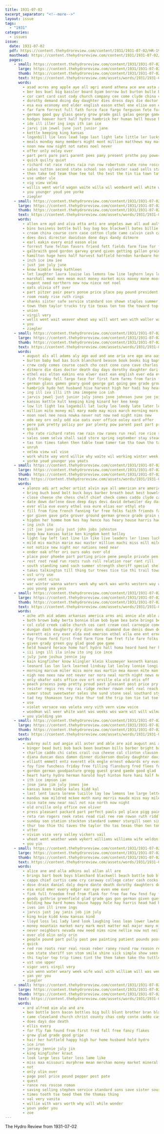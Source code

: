 ```yaml
---
title: 1931-07-02
excerpt_separator: "<!--more-->"
layout: issue
tags:
  - "1931"
categories:
  - issues
issue:
  date: 1931-07-02
  pdf: https://content.thehydroreview.com/content/1931/1931-07-02/HR-1931-07-02.pdf
  masthead: https://content.thehydroreview.com/content/1931/1931-07-02/masthead/HR-1931-07-02.jpg
  pages:
    - small: https://content.thehydroreview.com/content/1931/1931-07-02/small/HR-1931-07-02-01.jpg
      large: https://content.thehydroreview.com/content/1931/1931-07-02/large/HR-1931-07-02-01.jpg
      thumb: https://content.thehydroreview.com/content/1931/1931-07-02/thumbnails/HR-1931-07-02-01.jpg
      text: https://content.thehydroreview.com/assets/words/1931/1931-07-02/HR-1931-07-02-01.txt
      words:
        - asad acres ang apple aye all agri anand athena ace ane asta aders and aid are aylor ard abla adams august ast aud aso ago
        - ber bos buel big bassler board byam borrow but burton bulle books bette best blanchard bandy bill been better ben buy bly boy baby beulah bess book bei buck bundy beat besa bureau bein brown baptist bie
        - cor cant card cost cody church company cee come clyde china cielo city charles carnegie chas cree cena cooler collier crew cot cave chelf
        - dorothy demand doing day daughter dies dress days die doctor date dent ditmore dang denes dakins death dus
        - esa eva economy end elder english eason ethel ene elise eon eakins ever eral edie enid eve
        - far farm forrest full fath force face fargo ferguson fete for fost fore few fon first front farms fam friday from friends frances fent former frost
        - german good guy glass geary grow grade gail galas george games
        - hodges hoover hart half hydro hambrick her human hell house held high husband hold hable harvest hope ham holi hin heger heart herin heres hatfield hax holding home has horde halls had
        - ide ill iller ing ings ith ian ice
        - jarvi jim jewel june just junior jane
        - kettle keeping king kansas
        - loganbill lie less lead lege last light late little ler lucky land loy later
        - meals monday many members might mont million matthews may market made mile must mom mers money mee miss mal milles moder morning most mustache mol men march martha morn mary malt marshall moment
        - noon new now night not nates noel never
        - offer only ooley over
        - part pers pare pari parent pees pany present prothe pay powers president pound policy pitcher price pow pastor pledge powe pitt profit pet pore per pounds people pretty pinel
        - quick quilty quiet
        - richard rat race rates raia run row robertson rate rone roscoe rice rut rothe rob
        - sales sutton second state school son sylvester saad sells states stare soon sone short seal solas sani said staples sell she singo seid shi spring store saturday september sunday still sie smoke surplus seen shall steady span standing stone sehy shock sale serb seem simpson sleep slate shia san salen service
        - then take ted team thoe tee tol tho test the tin tia town tat thi talk table tal thing tessie thai taken thies thone tae them times
        - use umber ule
        - vig view velma
        - willis went world wagon waite willa wil woodward well white worth wall west work winter wise while wali with way weit wax willie was wash western weather want warning won wheat wing week will
        - you younger youd yee yorke
        - ziegler
    - small: https://content.thehydroreview.com/content/1931/1931-07-02/small/HR-1931-07-02-02.jpg
      large: https://content.thehydroreview.com/content/1931/1931-07-02/large/HR-1931-07-02-02.jpg
      thumb: https://content.thehydroreview.com/content/1931/1931-07-02/thumbnails/HR-1931-07-02-02.jpg
      text: https://content.thehydroreview.com/assets/words/1931/1931-07-02/HR-1931-07-02-02.txt
      words:
        - allen arm ayd and alva atta anti are angeles awe all aud ault
        - bins business bottle bull buy bag box blackwell bates billie been beans branch break brothers brooks board bandy bank bais better
        - cream china course corn case cotton clyde came calvin cash cake can come christmas company cale church
        - does davi director davidson done days dandy ditmore
        - earl eakin every enid eason else
        - forrest fune felton favors friend fett fields farm fine for fer fern fron farmer first fly from
        - galbraith good gordon garvey grand given getting gallon grain gas
        - hamilton huge hens half harvest hatfield herndon hardware hosey hydro holter has herald hose holding health hoover
        - inch ice ima iee
        - just joe july june
        - know kimble keep kathleen
        - let laughter laura louise los lemons low line leghorn leys look lee lucile lus
        - marshall meal men mean must money market miss maxey mane moore mite mar
        - nugent need northern new now niece not noel
        - oats olivia off over
        - part pitzer pair pears ponse price place pay pound president per pat
        - room ready rise ruth rings
        - shanks sister safe service standard son shown staples summer selling save smith spray sale style surplus sudan seed springfield states sat sunday sugar springs share store stroke saturday stockton
        - town then taylor trucks try tie texas ten too the toward top them tater tea
        - union
        - virgil very
        - wells went wait weaver wheat way will wort wen with waller was weight
        - you
        - ziegler
    - small: https://content.thehydroreview.com/content/1931/1931-07-02/small/HR-1931-07-02-03.jpg
      large: https://content.thehydroreview.com/content/1931/1931-07-02/large/HR-1931-07-02-03.jpg
      thumb: https://content.thehydroreview.com/content/1931/1931-07-02/thumbnails/HR-1931-07-02-03.jpg
      text: https://content.thehydroreview.com/assets/words/1931/1931-07-02/HR-1931-07-02-03.txt
      words:
        - august als all adams aly ago aud and ane aria are age ana aas ator acre aid agri alice
        - burton baby bud bas bick blanchard beason book books big baptist bush better board beulah bot bur bess bandy but bees bua bice brown bein bebow bright bocks bassler been beat bureau brought bones
        - crew cody comes course coach cho cost cone cuno cave charles company can city con church chance carnie case christian chet carnegie costo cor chas chelf collier cron clyde china coo
        - ditmore die dies doctor death day days dorothy daughter dari duce detter dune date doing dress deval
        - ethel ess elton eakins ena elwer east ean english ever eda eve economy elder
        - fish friday fell fargo face for first farm farms from farin fons force field full forrest former floor fara far friends free
        - german glass games geary good george gat going gee grade grown gertrude groe goles gusty
        - hambrick hydo hot husband hise harvest high her hadi hay heart how hope han hoover ham half herin hydro hold held hor hable heres host house has had home hie hest
        - ing ill iva illi ith ima imogene ice ish
        - jarvis jewel just junior july jones jone johnson june jee joins jim jon
        - kansas kettle kult keeping king kinard ker kee keep
        - low lit light lea loganbill lat lucky leo leedy late later lead locket life leat lee ley last liv
        - million mito money mil mary made may miss march morning morn mis must maki more mala mak meme many members mee min martha model most matthews monday moat much market mile
        - noon noel nee nova nowka never not now ned night nims new
        - ode oey orn only odd oie oats over office ooley oard offer
        - pere pak pretty policy por par plenty pow parent past part prothe pyc price pers prost pound pero president present pad pounds per pany peak phe point pon potas pledge profit
        - quick
        - rho rate richard rates rae rain row ranes run real roe rice rem record roscoe rie rope ree rollins robertson rater ran records
        - sales seem selva shall said store spring september stay steady service ser send saturday sat span son shee soon seu sie still sad strong state shock short sunday school ster states sutton sand sells she surplus staples second see student sone sell stone smoke skok slate
        - tas ton times taken then table team tamer tae tha town tho tay tout thing tine the tock them tin tee tache tal take
        - unruh
        - velma view val vise
        - work white way word willie why waite wil working winter week while was went want worth won wise water wien wheat well wash wagon wes wank woodward wonder warning ware wit with will weather world
        - yorke youd younger you yeats
    - small: https://content.thehydroreview.com/content/1931/1931-07-02/small/HR-1931-07-02-04.jpg
      large: https://content.thehydroreview.com/content/1931/1931-07-02/large/HR-1931-07-02-04.jpg
      thumb: https://content.thehydroreview.com/content/1931/1931-07-02/thumbnails/HR-1931-07-02-04.jpg
      text: https://content.thehydroreview.com/assets/words/1931/1931-07-02/HR-1931-07-02-04.txt
      words:
        - alonzo adi art acher artist alvin aye all american are america agri anti austria ang alva arthur area aid acres arizona arm avers and able ask
        - bring buch bond bolt buck boys barber breath bout best bowels but bolts ben bur brought beech business been bells better both
        - close cheese che chess chelf chief check comes caddo clyde car calle come clubb can charity clear cons county coin certain call chop common city christ caldwell cause cook connot chance childs
        - date down darlene dave deep days devi david detweiler day darker done due during deputy daily daughter davey delay dai does dor dunbar dies
        - ever ella eve every ethel eva eure elias ear ethyl eto
        - fill from fine french fanning far free folks faith friends fam field found few fant follo for friday fells fore fields france famous fresch farmer fast faster
        - gor given gave gate grover ground german greece grade grain gene good gambling germany ger
        - higdon her homme hom hes hay hence has heary house harris had hold how hydro hoard hope him hamilton hines harvest hays home herndon hot half heigh
        - ing inch ito
        - jit joe june july just john jobs johnston
        - keep kaw kansas katie ken kingdom kent kelley
        - light lay left last line lin like live leaders ler lines luck land long loan lead layman lout laura loser loss little let less losing large loud lightning
        - mild mis machin marie mac master million machi miss mill miles match murray mena mor mon man mail mayor many more mate merel men must made mary most miller may mille mow mints money market marvin much
        - not notice new night nor nations need near
        - onder oak offer ori ours oaks over old
        - place poor phoebe part porting price pene people private pen parent pleasant pean plan pope phoenix president purchase per public peace pay past
        - rest root read run roots rush roll relation roar rant rill
        - south standing sand such summer strength sheriff special shelter said saffer smooth seo subject samuel sample seek ser schlabach states small stuff sap shown sherman sylvester struck spain smaller slagell schie seed stand sup sunda stutzman sam suit smith swartzendruber sith shape saturday stockton size sell style shows slot seeds see sauce sus shall storm sal sunday supply
        - takes talkington till thing tur trees tice tie thi trail toward thunder taken than them tongue thon tor terrace try tree the tap taste town too tine tale texas turns teat then tees tous
        - ust urry use
        - very vent virus
        - war winter wanna waters week why work was works western way wells wit welcome wage waste wheat write working wide waz world want will win weed wonders word with water
        - you young yea yess
    - small: https://content.thehydroreview.com/content/1931/1931-07-02/small/HR-1931-07-02-05.jpg
      large: https://content.thehydroreview.com/content/1931/1931-07-02/large/HR-1931-07-02-05.jpg
      thumb: https://content.thehydroreview.com/content/1931/1931-07-02/thumbnails/HR-1931-07-02-05.jpg
      text: https://content.thehydroreview.com/assets/words/1931/1931-07-02/HR-1931-07-02-05.txt
      words:
        - ache ath aid adams arkansas america arms ani annie ale able alvin ang all and austell are arent angie arthur apple aul ain ake alls alfalfa
        - both brown baby berta bonnie blum bob byam bea bate brings bees born breath bry bond bland but box bere ber bertha bie boi betty bile bem bay blaine back bradley bales buck borger bas been better bloom boonie boy bank board bethel
        - col cold creek cable church cos cant cream cool carnegie comes cecil cake chambers czar city callon cash choice citizen cole cables court cor custer copeland cheeks chi courts con caddo colon cough county cox
        - dungan dash daugherty dry dinn does diamond due denis down ded deer dot duly demott date death day dinner daughter dick
        - everett eis ery ever elda end emerson ethel ella ene ent ernest
        - fay froom ford first fred farm fine fam fret file fare folks fry florene forge for fan flansburg friday fed floyd frank from fie
        - given grady green guy glad good gee game
        - held howard horace home harl hydro hall homa heard hand her hancock heart henke hudson henry heen hoon hell hut harsh horse had herson hom henley hal him hearing hay hinton hose hane has half
        - iii ings ill ila inlow ito ing ice ince
        - july june joshua jennie jay
        - kain kingfisher know klingler klein klusmeyer kenneth kansas karlin kelly kinds
        - leonard las lon lark learned lindsay lat lasley lonnie longi list lela lone law luther leona lucky large lawrence lord left lal lenis loan league last lass little lee
        - morning marcum miler miss more mas martin mea maven mite man monday mier mis mineo mapel much most moro mos mure mary miner mile mace mine moore may muy mild mayme
        - nigh nee nees new not never ner nora neal north night news notice neighbors neat ned now
        - only okafor oats office ove ort orville ola old otis off
        - peach process pump pretty proud past pleasant post price pry pee pounds page place pure present
        - reister regis res rey rai ridge recker rowan roel real reach rasp ret rat reins rane rado rest racer ruby reason ren rom rufus rust raw ramer rays
        - sumer stout sweetwater sales she sund stone seal southard style string serena stephenson sor sick shelt seer sine see sullivan saturday shi sagal sells still side sunda store sae susy strike streets sonne seem sis sale say summer son sudan shall sunshine sophia siters sister such sunday soul school sack sill said sun scott
        - tad tey thomason tary thie thur tod the trip ton tie tat toe take teed tas tee ted test texas tote triplet touch tea tor tennyson town toward thu
        - use
        - violet versace vas veleta very vith vern view voice
        - woodman wil weer white want was weeks wos warm wit will wilma wheel with way wilson wheat worley wife week west wells wood went well
        - you yielding yan
    - small: https://content.thehydroreview.com/content/1931/1931-07-02/small/HR-1931-07-02-06.jpg
      large: https://content.thehydroreview.com/content/1931/1931-07-02/large/HR-1931-07-02-06.jpg
      thumb: https://content.thehydroreview.com/content/1931/1931-07-02/thumbnails/HR-1931-07-02-06.jpg
      text: https://content.thehydroreview.com/assets/words/1931/1931-07-02/HR-1931-07-02-06.txt
      words:
        - aubrey ault aud angie all aster and able are aid august ani altus ada arie ache arthur
        - binger bead buti bob back been boatman bills barber bright baby bryan ben brought bandy bill bro bert
        - charlie caddo chi cates crail cua cheese cal clinton clauson cat cousins carine craig cort car corbett call cousin come crane cox curtis company chester city chronic
        - diana duncan dass damon dinner dickerson dooley daughter david day deep days down desire daughters
        - elliott emmett entz everett elk engle ernest edwards ery every eakins epperly eck elwood
        - foy fine funchess friday free filling flansburg fred flees for from frost far finger full friends few fune
        - gordon german goodpasture gregg guest grand gaede good glad
        - heart harty hydro herman harold hoyt hinton hore hani half howe hughes homes harvest hohe has hew home hoh harry had haggard hill high hammer hot holes hess her hurt
        - ith ice impson ian
        - jose jana jim july jones joe
        - kansas keen kimble kales kidd kal
        - last lent laura lorene lucille lay low lemons lee large letter laughter light logan lae lowell linger lawless lake
        - mandas mae mildred mckee moth many morris maude miss may mile moser marcel meyer monday meyers mon middle mis
        - nice nate new near nail not nie north now night
        - old orville only office ove oliver
        - press pleasant packard part perfect pauls pel place pigg pain power price president peel
        - reta ran rogers reek rates read rial ree rom rowan ruth riddle rain
        - sunday son station stockton standard summer sturgill seen simpson style sunrise sear saturday subject safer sister swiss suit shave sick sylvester service sharry sand sun shin
        - thur too thie thi taves the taylor tho tas texas then ten tom thurs tay toll tast
        - utter
        - vivian vice very valley vickers vail
        - wheat went weather week wykert williams williama wife weldon weeks will wyatt well wave walter winter weathers work with wells wares wither weatherford weare was watson working
        - you yin
    - small: https://content.thehydroreview.com/content/1931/1931-07-02/small/HR-1931-07-02-07.jpg
      large: https://content.thehydroreview.com/content/1931/1931-07-02/large/HR-1931-07-02-07.jpg
      thumb: https://content.thehydroreview.com/content/1931/1931-07-02/thumbnails/HR-1931-07-02-07.jpg
      text: https://content.thehydroreview.com/assets/words/1931/1931-07-02/HR-1931-07-02-07.txt
      words:
        - alice ane and alla adkins aul allan all are
        - brings bart book boys blanchard blackwell beach battle bob blood back both better but business barks bring bassler benito byam baker been baby bottle bate bet bea
        - cappo chief curtis came cry caraway college cater cash cocks cast clinton cor caddo city clock come calla can charles call cada comes comb coleman cay chance cam county coo coach clyde coan care
        - dose drain daniel daly depre dante death dorothy daughters dolores daughter day
        - esa enid emer every edgar ear eye even eme ever
        - fink full freedom fred from flank for free fae few fend fay flowers fors folks friends first femal florida
        - goods guthrie greenfield glad grade gas gon german given guest game gladys gate
        - holding how hard homes house happy hole hay harris head had hens human has health harvest held hall heir high her huge hail hydro home
        - ives ion ill irene ings
        - jarvis just jay janis job jim july
        - king knie kidd know kansas kind
        - lloyd loss lei lady land look laughing leas lean lower lawton last lights less let learned latter little long ley lot
        - money mountain market mary mark most matter mal major many milk malig milam mather men mae method made miller miss main much may muni must
        - never neighbors nevada new need nims nine nellie now not neil north
        - over old olin only orin
        - people pound part pully past pee painting patient pounds poor pay pees pain phillips palm plan pene pretty peace place pleasant phan peg pro pet per park
        - quick
        - red roe roots rear real roxas reber raney round row reason rent
        - som state sheriff son stom smile shine sick simple show seen sines school states sleep surprise sunday style seat smiling sae sutton standing selling space sale sons sia see sour springs she saturday swe sir sek sat stops spell seems stores sei sua seem smith sister
        - thi taylor top trip times tint the them taken take tho tuttle teach than thing tell tax toth thousand tin telling town
        - ust use upper
        - vigor veri virgil very
        - win wenn water weary week wife waul with william will was went well wee why west williams war wile white wagon wish wheat while world way work weeks watch wells welly
        - yan yer you
        - ziegler
    - small: https://content.thehydroreview.com/content/1931/1931-07-02/small/HR-1931-07-02-08.jpg
      large: https://content.thehydroreview.com/content/1931/1931-07-02/large/HR-1931-07-02-08.jpg
      thumb: https://content.thehydroreview.com/content/1931/1931-07-02/thumbnails/HR-1931-07-02-08.jpg
      text: https://content.thehydroreview.com/assets/words/1931/1931-07-02/HR-1931-07-02-08.txt
      words:
        - ard alfred aim ale and are
        - ben bottle born bacon bottles big bull blunt brother bran black brush bently but blanchard boys best
        - came cleveland church christ county chas cody conte caddo cash cones can city corn chally castoria cream cate
        - does days doe death
        - ellis every
        - for fly fam found from first fred fall free fancy flakes
        - grew glad grade good gripe
        - hair her hatfield happy high hur home husband hold hydro
        - ice iron
        - jersey jennie july jin
        - king kingfisher kraut
        - look large less later loss lame like
        - miss maa missouri murphree mean merchan money market mineral model may
        - not
        - only olin over
        - page pool price pound pepper post pate
        - quest
        - rance res roscoe roman
        - saving selling stephen service standard sons save sister sour she saturday spray seal sell salts size sales
        - times tooth tse teed them the thomas thing
        - val very vanita
        - willie with wars worth why will while wonder
        - youn yoder you
        - zoe
---
```


The Hydro Review from 1931-07-02

<!--more-->

